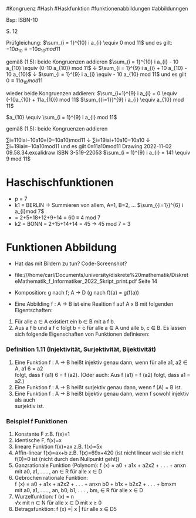 #Kongruenz #Hash #Haskfunktion #funktionenabbildungen #abbildunngen

Bsp: ISBN-10

S. 12

Prüfgleichung: $\sum_{i = 1}^{10} i a_{i} \equiv 0 mod 11$
und es gilt: $-10 a_{10} \equiv -10 a_{10} mod 11$

gemäß (1.5): beide Kongruenzen addieren
$\sum_{i = 1}^{10} i a_{i} - 10 a_{10} \equiv (0-10 a_{10}) mod 11$
↓
$\sum_{i = 1}^{9} i a_{i} + 10 a_{10} - 10 a_{10}$
↓
$\sum_{i = 1}^{9} i a_{i} \equiv - 10 a_{10} mod 11$ und es gilt $0 \equiv 11 a_{10} mod 11$

wieder beide Kongruenzen addieren:
$\sum_{i=1}^{9} i a_{i} + 0 \equiv (-10a_{10} + 11a_{10}) mod 11$
$\sum_{{i=1}}^{9} i a_{i} \equiv a_{10} mod 11$

$a_{10} \equiv \sum_{i = 1}^{9} i a_{i} mod 11$

gemäß (1.5): beide Kongruenzen addieren

∑i=110iai−10a10≡(0−10a10)mod11
↓
∑i=19iai+10a10−10a10
↓
∑i=19iai≡−10a10mod11 und es gilt 0≡11a10mod11
Drawing 2022-11-02 09.58.34.excalidraw
ISBN 3-519-22053
$\sum_{i = 1}^{9} i a_{i} = 141 \equiv 9 mod 11$

# Haschischfunktionen

- p = 7
- k1 = BERLIN -> Summieren von allem, A=1, B=2, ... $\sum_{{i=1}}^{6} i a_{i}mod 7$
- = 2+5+18+12+9+14 = 60 $\equiv$ 4 mod 7
- k2 = BONN = 2+15+14+14 = 45 -> 45 mod 7 = 3

# Funktionen Abbildung
- Hat das mit Bildern zu tun? Code-Screenshot?
- file:///home/carl/Documents/university/diskrete%20mathematik/DiskreteMathematik_f_Informatiker_2022_Skript_print.pdf Seite 14

- Komposition: g nach f; A -> D (g nach f)(a) = g(f(a))
- Eine Abbilding f : A -> B ist eine Realtion f auf A x B mit folgenden Eigentschaften:
1. Für alle a $\in$ A existiert ein b $\in$ B mit a f b.
2. Aus a f b und a f c folgt b = c für alle a $\in$ A und alle b, c $\in$ B.
Es lassen sich folgende Eigenschaften von Funktionen definieren:
### Definition 1.11 (Injektivität, Surjektivität, Bijektivität)
1. Eine Funktion f : A → B heißt injektiv genau dann, wenn für alle a1, a2 ∈ A, a1 6 = a2  
folgt, dass f (a1) 6 = f (a2). (Oder auch: Aus f (a1) = f (a2) folgt, dass a1 = a2.)  
2. Eine Funktion f : A → B heißt surjektiv genau dann, wenn f (A) = B ist.  
3. Eine Funktion f : A → B heißt bijektiv genau dann, wenn f sowohl injektiv als auch  
surjektiv ist.

### Beispiel f Funktionen
1. Konstante F z.B. f(x)=1
2. identische F, f(x)=x
3. lineare Funktion f(x)=ax z.B. f(x)=5x
4. Affin-linear f(x)=ax+b z.B. f(x)=69x+420 (ist nicht linear weil sie nicht f(0)=0 ist (nicht durch den Nullpunkt geht))
5. Ganzrationale Funktion (Polynom):  f (x) = a0 + a1x + a2x2 + . . . + anxn 
	 mit a0, a1, . . . , an ∈ R für alle x ∈ D  
1. Gebrochen rationale Funktion:  
f (x) = a0 + a1x + a2x2 + . . . + anxn
b0 + b1x + b2x2 + . . . + bmxm  
mit a0, a1, . . . , an, b0, b1, . . . , bm, ∈ R für alle x ∈ D  
7. Wurzelfunktion: f (x) = n  
√x mit n ∈ N für alle x ∈ D mit x ≥ 0  
8. Betragsfunktion: f (x) =| x | für alle x ∈ D5